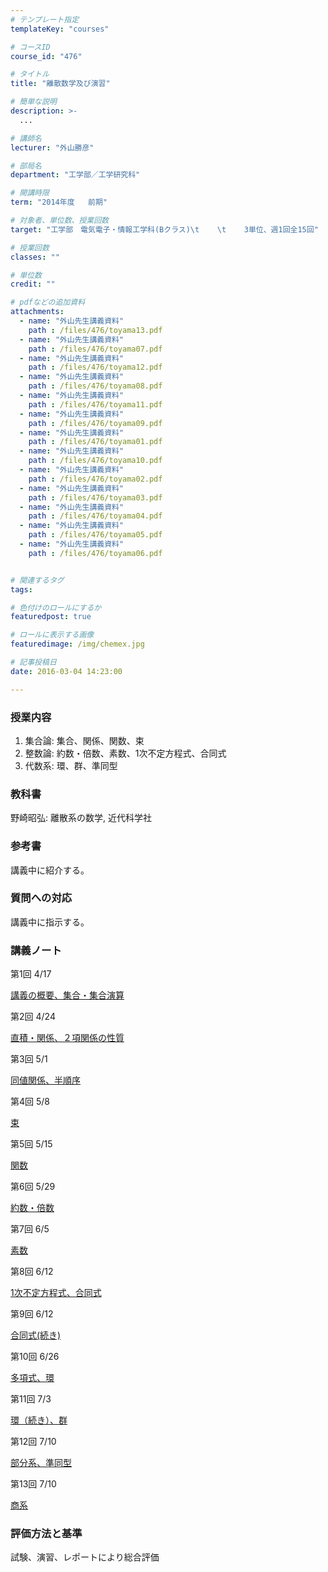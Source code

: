 ```yaml
---
# テンプレート指定
templateKey: "courses"

# コースID
course_id: "476"

# タイトル
title: "離散数学及び演習"

# 簡単な説明
description: >-
  ...

# 講師名
lecturer: "外山勝彦"

# 部局名
department: "工学部／工学研究科"

# 開講時限
term: "2014年度	前期"

# 対象者、単位数、授業回数
target: "工学部　電気電子・情報工学科(Bクラス)\t    \t    3単位、週1回全15回"

# 授業回数
classes: ""

# 単位数
credit: ""

# pdfなどの追加資料
attachments: 
  - name: "外山先生講義資料" 
    path : /files/476/toyama13.pdf
  - name: "外山先生講義資料" 
    path : /files/476/toyama07.pdf
  - name: "外山先生講義資料" 
    path : /files/476/toyama12.pdf
  - name: "外山先生講義資料" 
    path : /files/476/toyama08.pdf
  - name: "外山先生講義資料" 
    path : /files/476/toyama11.pdf
  - name: "外山先生講義資料" 
    path : /files/476/toyama09.pdf
  - name: "外山先生講義資料" 
    path : /files/476/toyama01.pdf
  - name: "外山先生講義資料" 
    path : /files/476/toyama10.pdf
  - name: "外山先生講義資料" 
    path : /files/476/toyama02.pdf
  - name: "外山先生講義資料" 
    path : /files/476/toyama03.pdf
  - name: "外山先生講義資料" 
    path : /files/476/toyama04.pdf
  - name: "外山先生講義資料" 
    path : /files/476/toyama05.pdf
  - name: "外山先生講義資料" 
    path : /files/476/toyama06.pdf


# 関連するタグ
tags:

# 色付けのロールにするか
featuredpost: true

# ロールに表示する画像
featuredimage: /img/chemex.jpg

# 記事投稿日
date: 2016-03-04 14:23:00

---
```




### 授業内容

  1. 集合論: 集合、関係、関数、束
  2. 整数論: 約数・倍数、素数、1次不定方程式、合同式
  3. 代数系: 環、群、準同型

### 教科書

野崎昭弘: 離散系の数学, 近代科学社

### 参考書

講義中に紹介する。

### 質問への対応

講義中に指示する。

### 講義ノート

第1回 4/17


[講義の概要、集合・集合演算](/files/476/toyama01.pdf) 

第2回 4/24


[直積・関係、２項関係の性質](/files/476/toyama02.pdf) 

第3回 5/1


[同値関係、半順序](/files/476/toyama03.pdf) 

第4回 5/8


[束](/files/476/toyama04.pdf) 

第5回 5/15


[関数](/files/476/toyama05.pdf) 

第6回 5/29


[約数・倍数](/files/476/toyama06.pdf) 

第7回 6/5


[素数](/files/476/toyama07.pdf) 

第8回 6/12


[1次不定方程式、合同式](/files/476/toyama08.pdf) 

第9回 6/12


[合同式(続き)](/files/476/toyama09.pdf) 

第10回 6/26


[多項式、環](/files/476/toyama10.pdf) 

第11回 7/3


[環（続き）、群](/files/476/toyama11.pdf) 

第12回 7/10


[部分系、準同型](/files/476/toyama12.pdf) 

第13回 7/10


[商系](/files/476/toyama13.pdf) 

### 評価方法と基準

試験、演習、レポートにより総合評価

